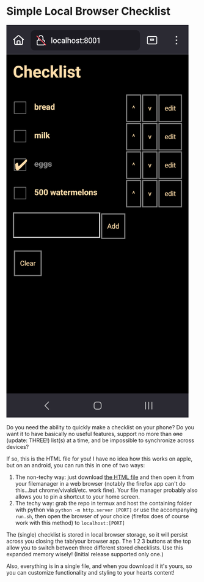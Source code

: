 # Simple Local Browser Checklist

![screenshot](screenshot.png)

Do you need the ability to quickly make a checklist on your phone? Do you want
it to have basically no useful features, support no more than ~~one~~ (update:
THREE!) list(s) at a time, and be impossible to synchronize across devices?

If so, this is the HTML file for you! I have no idea how this works on apple, but
on an android, you can run this in one of two ways:

1. The non-techy way: just download [the HTML
   file](https://github.com/WarmCyan/browser-checklist/releases/download/v1.0.1/index.html)
   and then open it from your filemanager in a web browser (notably the firefox
   app can't do this...but chrome/vivaldi/etc. work fine). Your file manager
   probably also allows you to pin a shortcut to your home screen.
2. The techy way: grab the repo in termux and host the containing folder with
   python via `python -m http.server [PORT]` or use the accompanying `run.sh`,
   then open the browser of your choice (firefox does of course work with this
   method) to `localhost:[PORT]`

The (single) checklist is stored in local browser storage, so it will persist
across you closing the tab/your browser app. The 1 2 3 buttons at the top allow
you to switch between three different stored checklists. Use this expanded
memory wisely! (Initial release supported only one.)

Also, everything is in a single file, and when you download it it's yours, so
you can customize functionality and styling to your hearts content!
